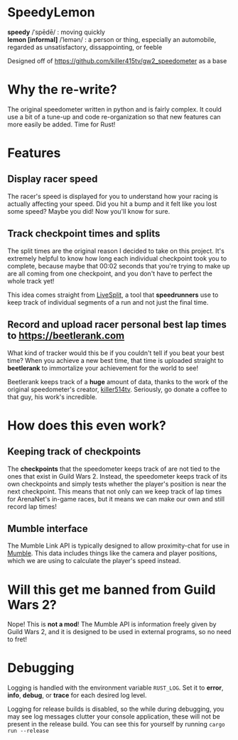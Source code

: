 # SpeedyLemon
**speedy** /ˈspēdē/ : moving quickly  
**lemon [informal]** /ˈlemən/ : a person or thing, especially an automobile, regarded as unsatisfactory, dissappointing, or feeble

Designed off of https://github.com/killer415tv/gw2_speedometer as a base

# Why the re-write?
The original speedometer written in python and is fairly complex. It could use a bit of a tune-up and code re-organization so that new features can more easily be added. Time for Rust!

# Features
## Display racer speed
The racer's speed is displayed for you to understand how your racing is actually affecting your speed. Did you hit a bump and it felt like you lost some speed? Maybe you did! Now you'll know for sure.

## Track checkpoint times and splits
The split times are the original reason I decided to take on this project. It's extremely helpful to know how long each individual checkpoint took you to complete, because maybe that 00:02 seconds that you're trying to make up are all coming from one checkpoint, and you don't have to perfect the whole track yet!

This idea comes straight from [LiveSplit](http://livesplit.org/), a tool that **speedrunners** use to keep track of individual segments of a run and not just the final time.

## Record and upload racer personal best lap times to https://beetlerank.com
What kind of tracker would this be if you couldn't tell if you beat your best time? When you achieve a new best time, that time is uploaded straight to **beetlerank** to immortalize your achievement for the world to see!

Beetlerank keeps track of a **huge** amount of data, thanks to the work of the original speedometer's creator, [killer514tv](https://github.com/killer415tv0). Seriously, go donate a coffee to that guy, his work's incredible.

# How does this even work?
## Keeping track of checkpoints
The **checkpoints** that the speedometer keeps track of are not tied to the ones that exist in Guild Wars 2. Instead, the speedometer keeps track of its own checkpoints and simply tests whether the player's position is near the next checkpoint. This means that not only can we keep track of lap times for ArenaNet's in-game races, but it means we can make our own and still record lap times!

## Mumble interface
The Mumble Link API is typically designed to allow proximity-chat for use in [Mumble](https://www.mumble.info/).
This data includes things like the camera and player positions, which we are using to calculate the player's speed instead. 

# Will this get me banned from Guild Wars 2?
Nope! This is **not a mod**! The Mumble API is information freely given by Guild Wars 2, and it is designed to be used in external programs, so no need to fret!

# Debugging
Logging is handled with the environment variable `RUST_LOG`. Set it to **error**, **info**, **debug**, or **trace** for each desired log level.

Logging for release builds is disabled, so the while during debugging, you may see log messages clutter your console application, these will 
not be present in the release build. You can see this for yourself by running `cargo run --release`
